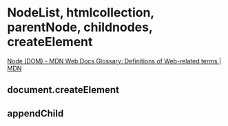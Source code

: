 # NodeList, htmlcollection, parentNode, childnodes, createElement

[Node (DOM) - MDN Web Docs Glossary: Definitions of Web-related terms | MDN](https://developer.mozilla.org/en-US/docs/Glossary/Node/DOM)

## document.createElement

## appendChild